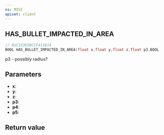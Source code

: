 ```yaml
---
ns: MISC
apiset: client
---
```

## HAS_BULLET_IMPACTED_IN_AREA

```c
// 0xC153E5BCCF411814
BOOL HAS_BULLET_IMPACTED_IN_AREA(float x,float y,float z,float p3,BOOL p4,BOOL p5);
```

p3 - possibly radius?

## Parameters
* **x**:
* **y**:
* **z**:
* **p3**:
* **p4**:
* **p5**:

## Return value